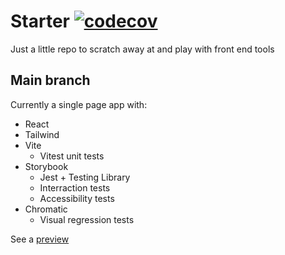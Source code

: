 # Starter [![codecov](https://codecov.io/gh/hsnali/starter/branch/main/graph/badge.svg?token=8J45E6LVLD)](https://codecov.io/gh/hsnali/starter)

Just a little repo to scratch away at and play with front end tools

## Main branch
Currently a single page app with:

 - React
 - Tailwind
 - Vite
    - Vitest unit tests
 - Storybook
    - Jest + Testing Library
    - Interraction tests
    - Accessibility tests
 - Chromatic
    - Visual regression tests

See a [preview](https://starter23.netlify.app/)